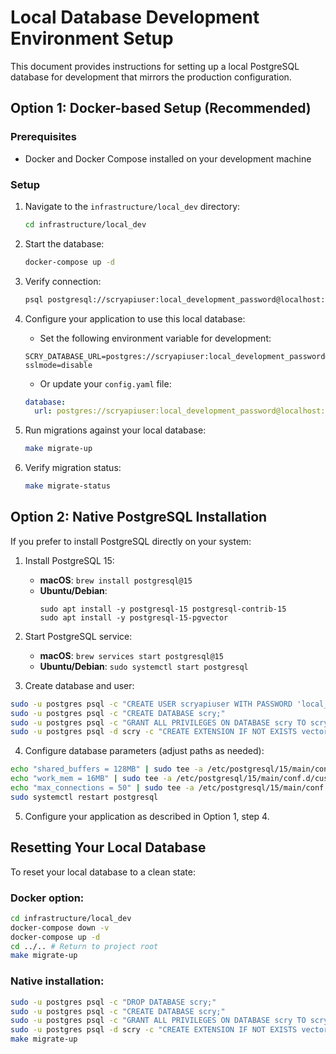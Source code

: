 # Local Database Development Environment Setup

This document provides instructions for setting up a local PostgreSQL database for development that mirrors the production configuration.

## Option 1: Docker-based Setup (Recommended)

### Prerequisites
- Docker and Docker Compose installed on your development machine

### Setup

1. Navigate to the `infrastructure/local_dev` directory:
   ```bash
   cd infrastructure/local_dev
   ```

2. Start the database:
   ```bash
   docker-compose up -d
   ```

3. Verify connection:
   ```bash
   psql postgresql://scryapiuser:local_development_password@localhost:5432/scry
   ```

4. Configure your application to use this local database:

   - Set the following environment variable for development:
   ```
   SCRY_DATABASE_URL=postgres://scryapiuser:local_development_password@localhost:5432/scry?sslmode=disable
   ```

   - Or update your `config.yaml` file:
   ```yaml
   database:
     url: postgres://scryapiuser:local_development_password@localhost:5432/scry?sslmode=disable
   ```

5. Run migrations against your local database:
   ```bash
   make migrate-up
   ```

6. Verify migration status:
   ```bash
   make migrate-status
   ```

## Option 2: Native PostgreSQL Installation

If you prefer to install PostgreSQL directly on your system:

1. Install PostgreSQL 15:
   - **macOS**: `brew install postgresql@15`
   - **Ubuntu/Debian**:
     ```
     sudo apt install -y postgresql-15 postgresql-contrib-15
     sudo apt install -y postgresql-15-pgvector
     ```

2. Start PostgreSQL service:
   - **macOS**: `brew services start postgresql@15`
   - **Ubuntu/Debian**: `sudo systemctl start postgresql`

3. Create database and user:
```bash
sudo -u postgres psql -c "CREATE USER scryapiuser WITH PASSWORD 'local_development_password';"
sudo -u postgres psql -c "CREATE DATABASE scry;"
sudo -u postgres psql -c "GRANT ALL PRIVILEGES ON DATABASE scry TO scryapiuser;"
sudo -u postgres psql -d scry -c "CREATE EXTENSION IF NOT EXISTS vector;"
```

4. Configure database parameters (adjust paths as needed):
```bash
echo "shared_buffers = 128MB" | sudo tee -a /etc/postgresql/15/main/conf.d/custom.conf
echo "work_mem = 16MB" | sudo tee -a /etc/postgresql/15/main/conf.d/custom.conf
echo "max_connections = 50" | sudo tee -a /etc/postgresql/15/main/conf.d/custom.conf
sudo systemctl restart postgresql
```

5. Configure your application as described in Option 1, step 4.

## Resetting Your Local Database

To reset your local database to a clean state:

### Docker option:
```bash
cd infrastructure/local_dev
docker-compose down -v
docker-compose up -d
cd ../.. # Return to project root
make migrate-up
```

### Native installation:
```bash
sudo -u postgres psql -c "DROP DATABASE scry;"
sudo -u postgres psql -c "CREATE DATABASE scry;"
sudo -u postgres psql -c "GRANT ALL PRIVILEGES ON DATABASE scry TO scryapiuser;"
sudo -u postgres psql -d scry -c "CREATE EXTENSION IF NOT EXISTS vector;"
make migrate-up
```
